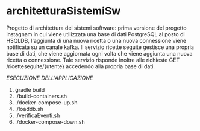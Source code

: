 # architetturaSistemiSw
Progetto di architettura dei sistemi software: prima versione del progetto instagnam in cui
viene utilizzata una base di dati PostgreSQL al posto di HSQLDB, l'aggiunta di una nuova ricetta o una nuova connessione 
viene notificata su un canale kafka.
Il servizio ricette seguite gestisce una propria base di dati, che viene aggiornata ogni volta che viene aggiunta 
una nuova ricetta o connessione.
Tale servizio risponde inoltre alle richieste GET /ricetteseguite/{utente} accedendo alla propria base di dati.

*ESECUZIONE DELL'APPLICAZIONE*

1) gradle build 
2) ./build-containers.sh 
3) ./docker-compose-up.sh 
4) ./loaddb.sh
5) ./verificaEventi.sh
6) ./docker-compose-down.sh
